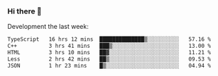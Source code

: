 ### Hi there 👋

Development the last week:
<!--START_SECTION:waka-->

```txt
TypeScript   16 hrs 12 mins  ██████████████▒░░░░░░░░░░   57.16 %
C++          3 hrs 41 mins   ███▒░░░░░░░░░░░░░░░░░░░░░   13.00 %
HTML         3 hrs 10 mins   ██▓░░░░░░░░░░░░░░░░░░░░░░   11.21 %
Less         2 hrs 42 mins   ██▒░░░░░░░░░░░░░░░░░░░░░░   09.53 %
JSON         1 hr 23 mins    █▒░░░░░░░░░░░░░░░░░░░░░░░   04.94 %
```

<!--END_SECTION:waka-->

<!--
**JASONPANGGO/jasonpanggo** is a ✨ _special_ ✨ repository because its `README.md` (this file) appears on your GitHub profile.

Here are some ideas to get you started:

- 🔭 I’m currently working on ...
- 🌱 I’m currently learning ...
- 👯 I’m looking to collaborate on ...
- 🤔 I’m looking for help with ...
- 💬 Ask me about ...
- 📫 How to reach me: ...
- 😄 Pronouns: ...
- ⚡ Fun fact: ...
-->
